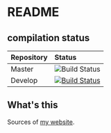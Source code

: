 # README

## compilation status

| Repository | Status |
| :-     | :-      |
| Master | ![Build Status](https://travis-ci.org/yuchiki/yuchiki.net.svg?branch=master) |
| Develop | [![Build Status](https://travis-ci.org/yuchiki/yuchiki.net.svg?branch=develop)](https://travis-ci.org/yuchiki/yuchiki.net) |

## What's this

Sources of [my website](https://yuchiki.net "My website").
